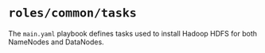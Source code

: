 # `roles/common/tasks`

The `main.yaml` playbook defines tasks used to install Hadoop HDFS for both NameNodes and DataNodes.